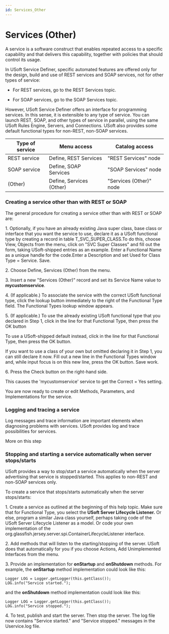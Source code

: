 ```yaml
---
id: Services_Other
---
```


# Services (Other)

A service is a software construct that enables repeated access to a specific capability and that delivers this capability, together with policies that should control its usage.

In USoft Service Definer, specific automated features are offered only for the design, build and use of REST services and SOAP services, not for other types of service:

- For REST services, go to the REST Services topic.

- For SOAP services, go to the SOAP Services topic.

However, USoft Service Definer offers an interface for programming services. In this sense, it is extensible to any type of service. You can launch REST, SOAP, and other types of service in parallel, using the same USoft Rules Engine, Servers, and Connections. USoft also provides some default functional types for non-REST, non-SOAP services.

|**Type of service**|**Menu access**|**Catalog access**|
|--------|--------|--------|
|REST service|Define, REST Services|"REST Services" node|
|SOAP service|Define, SOAP Services|"SOAP Services" node|
|(Other) |Define, Services (Other)|"Services (Other)" node|



### Creating a service other than with REST or SOAP

The general procedure for creating a service other than with REST or SOAP are:

1. Optionally, if you have an already existing Java super class, base class or interface that you want the service to use, declare it as a USoft functional type by creating a record in table T_SVC_SUPER_CLASS.To do this, choose View, Objects from the menu, click on "SVC Super Classes" and fill out the form, taking USoft-shipped entries as an example. Enter a Functional Name as a unique handle for the code.Enter a Description and set Used for Class Type = Service. Save.

2. Choose Define, Services (Other) from the menu.

3. Insert a new "Services (Other)" record and set its Service Name value to **mycustomservice**.

4. (If applicable.) To associate the service with the correct USoft functional type, click the lookup button immediately to the right of the Functional Type field. The Functional Types lookup window appears.

5. (If applicable.) To use the already existing USoft functional type that you declared in Step 1, click in the line for that Functional Type, then press the OK button

To use a USoft-shipped default instead, click in the line for that Functional Type, then press the OK button.

If you want to use a class of your own but omitted declaring it in Step 1, you can still declare it now. Fill out a new line in the Functional Types window and, while input focus is on this new line, press the OK button. Save work.

6. Press the Check button on the right-hand side.

This causes the 'mycustomservice' service to get the Correct = Yes setting.

You are now ready to create or edit Methods, Parameters, and Implementations for the service.

### Logging and tracing a service

Log messages and trace information are important elements when diagnosing problems with services. USoft provides log and trace possibilities for services.

More on this step

### Stopping and starting a service automatically when server stops/starts

USoft provides a way to stop/start a service automatically when the server advertising that service is stopped/started. This applies to non-REST and non-SOAP services only.

To create a service that stops/starts automatically when the server stops/starts:

1. Create a service as outlined at the beginning of this help topic. Make sure that for Functional Type, you select the **USoft Server Lifecycle Listener.** Or else, program a similar Java class yourself, perhaps taking code of the USoft Server Lifecycle Listener as a model. Or code your own implementation of the org.glassfish.jersey.server.spi.ContainerLifecycleListener interface.

2. Add methods that will listen to the starting/stopping of the server. USoft does that automatically for you if you choose Actions, Add Unimplemented Interfaces from the menu.

3. Provide an implementation for **onStartup** and **onShutdown** methods. For example, the **onStartup** method implementation could look like this:

```
Logger LOG = Logger.getLogger(this.getClass());
LOG.info("Service started.");

```

and the **onShutdown** method implementation could look like this:

```
Logger LOG = Logger.getLogger(this.getClass());
LOG.info("Service stopped.");

```

4. To test, publish and start the server. Then stop the server. The log file now contains "Service started." and "Service stopped." messages in the Uservice.log file.

 